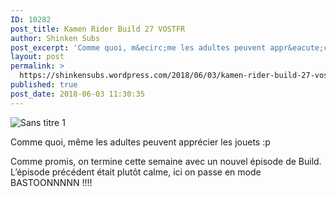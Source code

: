 ```yaml
---
ID: 10282
post_title: Kamen Rider Build 27 VOSTFR
author: Shinken Subs
post_excerpt: 'Comme quoi, m&ecirc;me les adultes peuvent appr&eacute;cier les jouets :p Comme promis, on termine cette semaine avec un nouvel &eacute;pisode de Build. L&rsquo;&eacute;pisode pr&eacute;c&eacute;dent &eacute;tait plut&ocirc;t calme, ici on passe en mode BASTOONNNNN !!!! &nbsp; Publicit&eacute;s'
layout: post
permalink: >
  https://shinkensubs.wordpress.com/2018/06/03/kamen-rider-build-27-vostfr/
published: true
post_date: 2018-06-03 11:30:35
---
```

<p><img data-attachment-id="2434" data-permalink="https://shinkensubs.wordpress.com/2018/06/03/kamen-rider-build-27-vostfr/sans-titre-1-223/" data-orig-file="https://shinkensubs.files.wordpress.com/2018/06/sans-titre-11.jpg?w=840" data-orig-size="1052,585" data-comments-opened="1" data-image-meta="{&quot;aperture&quot;:&quot;0&quot;,&quot;credit&quot;:&quot;&quot;,&quot;camera&quot;:&quot;&quot;,&quot;caption&quot;:&quot;&quot;,&quot;created_timestamp&quot;:&quot;0&quot;,&quot;copyright&quot;:&quot;&quot;,&quot;focal_length&quot;:&quot;0&quot;,&quot;iso&quot;:&quot;0&quot;,&quot;shutter_speed&quot;:&quot;0&quot;,&quot;title&quot;:&quot;&quot;,&quot;orientation&quot;:&quot;0&quot;}" data-image-title="Sans titre 1" data-image-description="" data-medium-file="https://shinkensubs.files.wordpress.com/2018/06/sans-titre-11.jpg?w=840?w=300" data-large-file="https://shinkensubs.files.wordpress.com/2018/06/sans-titre-11.jpg?w=840?w=840" class="alignnone size-full wp-image-2434" src="https://shinkensubs.files.wordpress.com/2018/06/sans-titre-11.jpg?w=840" alt="Sans titre 1" srcset="https://united-subs.com/wp-content/uploads/2018/06/d93370fac32926af0c1f43d6183bc8ab.jpg 840w, https://shinkensubs.files.wordpress.com/2018/06/sans-titre-11.jpg?w=150 150w, https://shinkensubs.files.wordpress.com/2018/06/sans-titre-11.jpg?w=300 300w, https://shinkensubs.files.wordpress.com/2018/06/sans-titre-11.jpg?w=768 768w, https://shinkensubs.files.wordpress.com/2018/06/sans-titre-11.jpg?w=1024 1024w, https://shinkensubs.files.wordpress.com/2018/06/sans-titre-11.jpg 1052w" sizes="(max-width: 709px) 85vw, (max-width: 909px) 67vw, (max-width: 1362px) 62vw, 840px"   /></p>
<p>Comme quoi, même les adultes peuvent apprécier les jouets :p</p>
<p><span id="more-2433"></span></p>
<p>Comme promis, on termine cette semaine avec un nouvel épisode de Build. L&rsquo;épisode précédent était plutôt calme, ici on passe en mode BASTOONNNNN !!!!</p>
<p>&nbsp;</p>